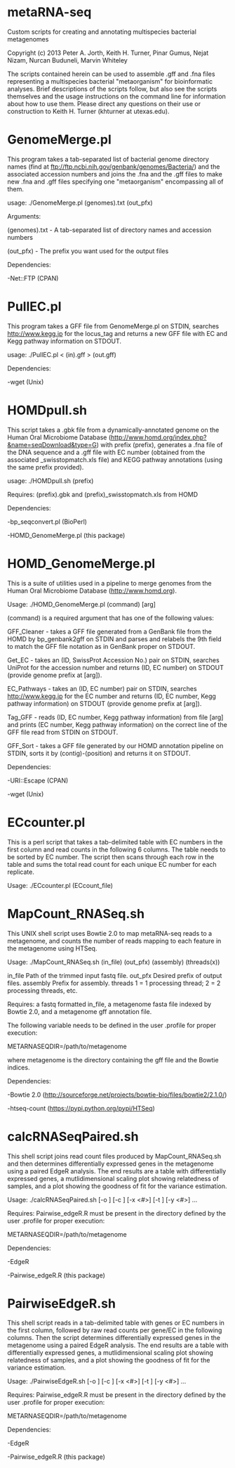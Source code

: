 metaRNA-seq
===========
Custom scripts for creating and annotating multispecies bacterial metagenomes

Copyright (c) 2013 Peter A. Jorth, Keith H. Turner, Pinar Gumus, Nejat Nizam,
Nurcan Buduneli, Marvin Whiteley

The scripts contained herein can be used to assemble .gff and .fna files
representing a multispecies bacterial "metaorganism" for bioinformatic analyses.
Brief descriptions of the scripts follow, but also see the scripts themselves
and the usage instructions on the command line for information about how to
use them. Please direct any questions on their use or construction to
Keith H. Turner (khturner at utexas.edu).


GenomeMerge.pl
===========
This program takes a tab-separated list of bacterial genome directory names
(find at ftp://ftp.ncbi.nih.gov/genbank/genomes/Bacteria/) and the associated
accession numbers and joins the .fna and the .gff files to make new .fna and
.gff files specifying one "metaorganism" encompassing all of them.

usage: ./GenomeMerge.pl (genomes).txt (out_pfx)

Arguments:

(genomes).txt - A tab-separated list of directory names and accession numbers

(out_pfx)     - The prefix you want used for the output files

Dependencies:

-Net::FTP (CPAN)


PullEC.pl
===========
This program takes a GFF file from GenomeMerge.pl on STDIN, searches
http://www.kegg.jp for the locus_tag and returns a new GFF file with EC and
Kegg pathway information on STDOUT.

usage: ./PullEC.pl < (in).gff > (out.gff)

Dependencies:

-wget (Unix)


HOMDpull.sh
===========
This script takes a .gbk file from a dynamically-annotated genome on the Human Oral
Microbiome Database (http://www.homd.org/index.php?&name=seqDownload&type=G)
with prefix (prefix), generates a .fna file of the DNA sequence and a .gff file
with EC number (obtained from the associated _swisstopmatch.xls file) and KEGG
pathway annotations (using the same prefix provided).

usage: ./HOMDpull.sh (prefix)

Requires: (prefix).gbk and (prefix)_swisstopmatch.xls from HOMD

Dependencies:

-bp_seqconvert.pl (BioPerl)

-HOMD_GenomeMerge.pl (this package)


HOMD_GenomeMerge.pl
===========
This is a suite of utilities used in a pipeline to merge genomes from the
Human Oral Microbiome Database (http://www.homd.org).

Usage: ./HOMD_GenomeMerge.pl (command) [arg]

(command) is a required argument that has one of the following values:

GFF_Cleaner - takes a GFF file generated from a GenBank file from the HOMD by 
   bp_genbank2gff on STDIN and parses and relabels the 9th field to match the
   GFF file notation as in GenBank proper on STDOUT.
   
Get_EC      - takes an (ID, SwissProt Accession No.) pair on STDIN, searches
   UniProt for the accession number and returns (ID, EC number) on STDOUT
   (provide genome prefix at [arg]).
   
EC_Pathways - takes an (ID, EC number) pair on STDIN, searches http://www.kegg.jp
   for the EC number and returns (ID, EC number, Kegg pathway information) on
   STDOUT (provide genome prefix at [arg]).
   
Tag_GFF     - reads (ID, EC number, Kegg pathway information) from file [arg] and
   prints (EC number, Kegg pathway information) on the correct line of the GFF
   file read from STDIN on STDOUT.
   
GFF_Sort     - takes a GFF file generated by our HOMD annotation pipeline on STDIN,
   sorts it by (contig)-(position) and returns it on STDOUT.

Dependencies:

-URI::Escape (CPAN)

-wget (Unix)

ECcounter.pl
===========
This is a perl script that takes a tab-delimited table with EC numbers in the first column
and read counts in the following 6 columns. The table needs to be sorted by EC number. The
script then scans through each row in the table and sums the total read count for each unique
EC number for each replicate.

Usage: ./ECcounter.pl (ECcount_file)

MapCount_RNASeq.sh
===========
This UNIX shell script uses Bowtie 2.0 to map metaRNA-seq reads to a metagenome, and counts
the number of reads mapping to each feature in the metagenome using HTSeq.

Usage: ./MapCount_RNASeq.sh (in_file) (out_pfx) (assembly) (threads(x))

   in_file   Path of the trimmed input fastq file.
   out_pfx   Desired prefix of output files.
   assembly  Prefix for assembly.
   threads   1 = 1 processing thread; 2 = 2 processing threads, etc.

Requires: a fastq formatted in_file, a metagenome fasta file indexed by Bowtie 2.0, 
          and a metagenome gff annotation file.

The following variable needs to be defined in the user .profile for proper execution:

METARNASEQDIR=/path/to/metagenome

where metagenome is the directory containing the gff file and the Bowtie indices.

Dependencies:

-Bowtie 2.0 (http://sourceforge.net/projects/bowtie-bio/files/bowtie2/2.1.0/)

-htseq-count (https://pypi.python.org/pypi/HTSeq)

calcRNASeqPaired.sh
===========
This shell script joins read count files produced by MapCount_RNASeq.sh and then determines
differentially expressed genes in the metagenome using a paired EdgeR analysis. The end results
are a table with differentially expressed genes, a mutlidimensional scaling plot showing 
relatedness of samples, and a plot showing the goodness of fit for the variance estimation.

Usage: ./calcRNASeqPaired.sh [-o <output>] [-c <name>] [-x <#>] [-t <name>] [-y <#>] <file1> <file2> <file3> ... <filen>

Requires: Pairwise_edgeR.R must be present in the directory defined by the user .profile for 
proper execution:

METARNASEQDIR=/path/to/metagenome

Dependencies:

-EdgeR

-Pairwise_edgeR.R (this package)

PairwiseEdgeR.sh
===========
This shell script reads in a tab-delimited table with genes or EC numbers in the first column,
followed by raw read counts per gene/EC in the following columns. Then the script determines
differentially expressed genes in the metagenome using a paired EdgeR analysis. The end results
are a table with differentially expressed genes, a mutlidimensional scaling plot showing 
relatedness of samples, and a plot showing the goodness of fit for the variance estimation.

Usage: ./PairwiseEdgeR.sh [-o <output>] [-c <name>] [-x <#>] [-t <name>] [-y <#>] <file1> <file2> <file3> ... <filen>

Requires: Pairwise_edgeR.R must be present in the directory defined by the user .profile for 
proper execution:

METARNASEQDIR=/path/to/metagenome

Dependencies:

-EdgeR

-Pairwise_edgeR.R (this package)
